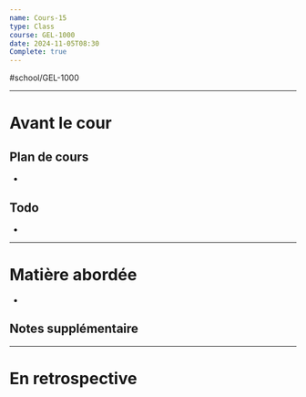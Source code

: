 ```yaml
---
name: Cours-15
type: Class
course: GEL-1000
date: 2024-11-05T08:30
Complete: true
---
```

#school/GEL-1000  
*** 
# Avant le cour
## Plan de cours
- 

## Todo
- 

---
# Matière abordée

- 

## Notes supplémentaire


---
# En retrospective